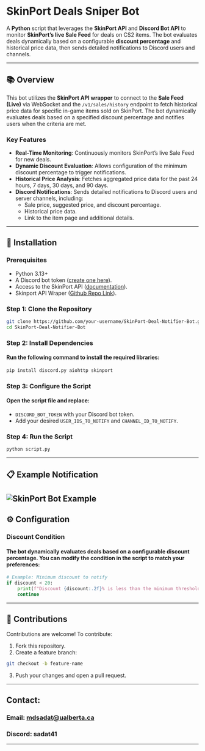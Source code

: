 # SkinPort Deals Sniper Bot

A **Python** script that leverages the **SkinPort API** and **Discord Bot API** to monitor **SkinPort’s live Sale Feed** for deals on CS2 items. The bot evaluates deals dynamically based on a configurable **discount percentage** and historical price data, then sends detailed notifications to Discord users and channels.

---

## 📚 Overview

This bot utilizes the **SkinPort API wrapper** to connect to the **Sale Feed (Live)** via WebSocket and the `/v1/sales/history` endpoint to fetch historical price data for specific in-game items sold on SkinPort. The bot dynamically evaluates deals based on a specified discount percentage and notifies users when the criteria are met.

### Key Features
- **Real-Time Monitoring**: Continuously monitors SkinPort’s live Sale Feed for new deals.
- **Dynamic Discount Evaluation**: Allows configuration of the minimum discount percentage to trigger notifications.
- **Historical Price Analysis**: Fetches aggregated price data for the past 24 hours, 7 days, 30 days, and 90 days.
- **Discord Notifications**: Sends detailed notifications to Discord users and server channels, including:
  - Sale price, suggested price, and discount percentage.
  - Historical price data.
  - Link to the item page and additional details.

---

## 🚀 Installation

### Prerequisites
- Python 3.13+
- A Discord bot token ([create one here](https://discordpy.readthedocs.io/en/stable/discord.html)).
- Access to the SkinPort API ([documentation](https://docs.skinport.com/)).
- Skinport API Wraper ([Github Repo Link](https://github.com/PaxxPatriot/skinport.py)).
  
### Step 1: Clone the Repository
```bash
git clone https://github.com/your-username/SkinPort-Deal-Notifier-Bot.git
cd SkinPort-Deal-Notifier-Bot
```
### Step 2: Install Dependencies
#### Run the following command to install the required libraries:
```bash
pip install discord.py aiohttp skinport
```
### Step 3: Configure the Script
#### Open the script file and replace:
* `DISCORD_BOT_TOKEN` with your Discord bot token.
* Add your desired `USER_IDS_TO_NOTIFY` and `CHANNEL_ID_TO_NOTIFY`.

### Step 4: Run the Script
```bash
python script.py
```

---
## 📋 Example Notification
![SkinPort Bot Example](https://raw.githubusercontent.com/Sadat41/SkinPort-Discord-Notification-Bot/refs/heads/main/image.png)
---
## ⚙️ Configuration
### Discount Condition
#### The bot dynamically evaluates deals based on a configurable discount percentage. You can modify the condition in the script to match your preferences:
```python
# Example: Minimum discount to notify
if discount < 20:
    print(f"Discount {discount:.2f}% is less than the minimum threshold. Skipping.")
    continue
```
---
## 🤝 Contributions
Contributions are welcome! To contribute:
1. Fork this repository.
2. Create a feature branch:
```bash
git checkout -b feature-name
```
3. Push your changes and open a pull request.
   
---
## Contact:
### Email: mdsadat@ualberta.ca
### Discord: sadat41
---
